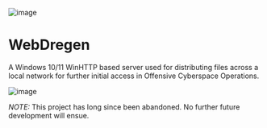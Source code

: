 ![image](https://github.com/user-attachments/assets/b5c0f45b-7f6f-4d44-9a6a-c7e12432fdd7)

# WebDregen
A Windows 10/11 WinHTTP based server used for distributing files across a local network for further initial access in Offensive Cyberspace Operations.

![image](https://github.com/user-attachments/assets/37b35c20-2b1d-429e-a671-53526f3da168)

*NOTE:* This project has long since been abandoned. No further future development will ensue.

